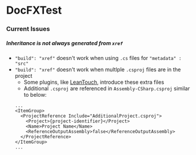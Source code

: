 # DocFXTest

### Current Issues

##### Inheritance is not always generated from `xref`
- `"build": "xref"` doesn't work when using `.cs` files for `"metadata" : "src"`
- `"build": "xref"` doesn't work when multlple `.csproj` files are in the project
  - Some plugins, like [LeanTouch](https://assetstore.unity.com/packages/tools/input-management/lean-touch-30111), introduce these extra files
  - Additional `.csproj` are referenced in `Assembly-CSharp.csproj` similar to below:
  ```
  ...
  <ItemGroup>
    <ProjectReference Include="AdditionalProject.csproj">
      <Project>{project-identifier}</Project>
      <Name>Project Name</Name>
      <ReferenceOutputAssembly>false</ReferenceOutputAssembly>
    </ProjectReference>
  </ItemGroup>
  ...
  ```
  
